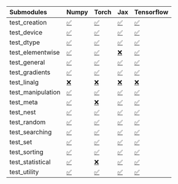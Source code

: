 | Submodules        | Numpy                                                                                                                           | Torch                                                                                                                           | Jax                                                                                                                             | Tensorflow                                                                                                                      |
|:------------------|:--------------------------------------------------------------------------------------------------------------------------------|:--------------------------------------------------------------------------------------------------------------------------------|:--------------------------------------------------------------------------------------------------------------------------------|:--------------------------------------------------------------------------------------------------------------------------------|
| test_creation     | <a href="https://github.com/unifyai/ivy/runs/8010417950?check_suite_focus=true" rel="noopener noreferrer" target="_blank">✅</a> | <a href="https://github.com/unifyai/ivy/runs/8010420153?check_suite_focus=true" rel="noopener noreferrer" target="_blank">✅</a> | <a href="https://github.com/unifyai/ivy/runs/8010422034?check_suite_focus=true" rel="noopener noreferrer" target="_blank">✅</a> | <a href="https://github.com/unifyai/ivy/runs/8010423848?check_suite_focus=true" rel="noopener noreferrer" target="_blank">✅</a> |
| test_device       | <a href="https://github.com/unifyai/ivy/runs/8010418058?check_suite_focus=true" rel="noopener noreferrer" target="_blank">✅</a> | <a href="https://github.com/unifyai/ivy/runs/8010420254?check_suite_focus=true" rel="noopener noreferrer" target="_blank">✅</a> | <a href="https://github.com/unifyai/ivy/runs/8010422147?check_suite_focus=true" rel="noopener noreferrer" target="_blank">✅</a> | <a href="https://github.com/unifyai/ivy/runs/8010423973?check_suite_focus=true" rel="noopener noreferrer" target="_blank">✅</a> |
| test_dtype        | <a href="https://github.com/unifyai/ivy/runs/8010418166?check_suite_focus=true" rel="noopener noreferrer" target="_blank">✅</a> | <a href="https://github.com/unifyai/ivy/runs/8010420344?check_suite_focus=true" rel="noopener noreferrer" target="_blank">✅</a> | <a href="https://github.com/unifyai/ivy/runs/8010422248?check_suite_focus=true" rel="noopener noreferrer" target="_blank">✅</a> | <a href="https://github.com/unifyai/ivy/runs/8010424090?check_suite_focus=true" rel="noopener noreferrer" target="_blank">✅</a> |
| test_elementwise  | <a href="https://github.com/unifyai/ivy/runs/8010418247?check_suite_focus=true" rel="noopener noreferrer" target="_blank">✅</a> | <a href="https://github.com/unifyai/ivy/runs/8010420462?check_suite_focus=true" rel="noopener noreferrer" target="_blank">✅</a> | <a href="https://github.com/unifyai/ivy/runs/8010422336?check_suite_focus=true" rel="noopener noreferrer" target="_blank">❌</a> | <a href="https://github.com/unifyai/ivy/runs/8010424227?check_suite_focus=true" rel="noopener noreferrer" target="_blank">✅</a> |
| test_general      | <a href="https://github.com/unifyai/ivy/runs/8010418377?check_suite_focus=true" rel="noopener noreferrer" target="_blank">✅</a> | <a href="https://github.com/unifyai/ivy/runs/8010420591?check_suite_focus=true" rel="noopener noreferrer" target="_blank">✅</a> | <a href="https://github.com/unifyai/ivy/runs/8010422411?check_suite_focus=true" rel="noopener noreferrer" target="_blank">✅</a> | <a href="https://github.com/unifyai/ivy/runs/8010424351?check_suite_focus=true" rel="noopener noreferrer" target="_blank">✅</a> |
| test_gradients    | <a href="https://github.com/unifyai/ivy/runs/8010418470?check_suite_focus=true" rel="noopener noreferrer" target="_blank">✅</a> | <a href="https://github.com/unifyai/ivy/runs/8010420697?check_suite_focus=true" rel="noopener noreferrer" target="_blank">✅</a> | <a href="https://github.com/unifyai/ivy/runs/8010422515?check_suite_focus=true" rel="noopener noreferrer" target="_blank">✅</a> | <a href="https://github.com/unifyai/ivy/runs/8010424546?check_suite_focus=true" rel="noopener noreferrer" target="_blank">✅</a> |
| test_linalg       | <a href="https://github.com/unifyai/ivy/runs/8010418576?check_suite_focus=true" rel="noopener noreferrer" target="_blank">❌</a> | <a href="https://github.com/unifyai/ivy/runs/8010420797?check_suite_focus=true" rel="noopener noreferrer" target="_blank">❌</a> | <a href="https://github.com/unifyai/ivy/runs/8010422622?check_suite_focus=true" rel="noopener noreferrer" target="_blank">❌</a> | <a href="https://github.com/unifyai/ivy/runs/8010424672?check_suite_focus=true" rel="noopener noreferrer" target="_blank">❌</a> |
| test_manipulation | <a href="https://github.com/unifyai/ivy/runs/8010418678?check_suite_focus=true" rel="noopener noreferrer" target="_blank">✅</a> | <a href="https://github.com/unifyai/ivy/runs/8010420928?check_suite_focus=true" rel="noopener noreferrer" target="_blank">✅</a> | <a href="https://github.com/unifyai/ivy/runs/8010422747?check_suite_focus=true" rel="noopener noreferrer" target="_blank">✅</a> | <a href="https://github.com/unifyai/ivy/runs/8010424796?check_suite_focus=true" rel="noopener noreferrer" target="_blank">✅</a> |
| test_meta         | <a href="https://github.com/unifyai/ivy/runs/8010418834?check_suite_focus=true" rel="noopener noreferrer" target="_blank">✅</a> | <a href="https://github.com/unifyai/ivy/runs/8010421071?check_suite_focus=true" rel="noopener noreferrer" target="_blank">❌</a> | <a href="https://github.com/unifyai/ivy/runs/8010422854?check_suite_focus=true" rel="noopener noreferrer" target="_blank">✅</a> | <a href="https://github.com/unifyai/ivy/runs/8010424926?check_suite_focus=true" rel="noopener noreferrer" target="_blank">✅</a> |
| test_nest         | <a href="https://github.com/unifyai/ivy/runs/8010419006?check_suite_focus=true" rel="noopener noreferrer" target="_blank">✅</a> | <a href="https://github.com/unifyai/ivy/runs/8010421202?check_suite_focus=true" rel="noopener noreferrer" target="_blank">✅</a> | <a href="https://github.com/unifyai/ivy/runs/8010422980?check_suite_focus=true" rel="noopener noreferrer" target="_blank">✅</a> | <a href="https://github.com/unifyai/ivy/runs/8010425020?check_suite_focus=true" rel="noopener noreferrer" target="_blank">✅</a> |
| test_random       | <a href="https://github.com/unifyai/ivy/runs/8010419238?check_suite_focus=true" rel="noopener noreferrer" target="_blank">✅</a> | <a href="https://github.com/unifyai/ivy/runs/8010421313?check_suite_focus=true" rel="noopener noreferrer" target="_blank">✅</a> | <a href="https://github.com/unifyai/ivy/runs/8010423102?check_suite_focus=true" rel="noopener noreferrer" target="_blank">✅</a> | <a href="https://github.com/unifyai/ivy/runs/8010425115?check_suite_focus=true" rel="noopener noreferrer" target="_blank">✅</a> |
| test_searching    | <a href="https://github.com/unifyai/ivy/runs/8010419406?check_suite_focus=true" rel="noopener noreferrer" target="_blank">✅</a> | <a href="https://github.com/unifyai/ivy/runs/8010421446?check_suite_focus=true" rel="noopener noreferrer" target="_blank">✅</a> | <a href="https://github.com/unifyai/ivy/runs/8010423220?check_suite_focus=true" rel="noopener noreferrer" target="_blank">✅</a> | <a href="https://github.com/unifyai/ivy/runs/8010425223?check_suite_focus=true" rel="noopener noreferrer" target="_blank">✅</a> |
| test_set          | <a href="https://github.com/unifyai/ivy/runs/8010419559?check_suite_focus=true" rel="noopener noreferrer" target="_blank">✅</a> | <a href="https://github.com/unifyai/ivy/runs/8010421560?check_suite_focus=true" rel="noopener noreferrer" target="_blank">✅</a> | <a href="https://github.com/unifyai/ivy/runs/8010423327?check_suite_focus=true" rel="noopener noreferrer" target="_blank">✅</a> | <a href="https://github.com/unifyai/ivy/runs/8010425313?check_suite_focus=true" rel="noopener noreferrer" target="_blank">✅</a> |
| test_sorting      | <a href="https://github.com/unifyai/ivy/runs/8010419723?check_suite_focus=true" rel="noopener noreferrer" target="_blank">✅</a> | <a href="https://github.com/unifyai/ivy/runs/8010421676?check_suite_focus=true" rel="noopener noreferrer" target="_blank">✅</a> | <a href="https://github.com/unifyai/ivy/runs/8010423463?check_suite_focus=true" rel="noopener noreferrer" target="_blank">✅</a> | <a href="https://github.com/unifyai/ivy/runs/8010425441?check_suite_focus=true" rel="noopener noreferrer" target="_blank">✅</a> |
| test_statistical  | <a href="https://github.com/unifyai/ivy/runs/8010419857?check_suite_focus=true" rel="noopener noreferrer" target="_blank">✅</a> | <a href="https://github.com/unifyai/ivy/runs/8010421798?check_suite_focus=true" rel="noopener noreferrer" target="_blank">❌</a> | <a href="https://github.com/unifyai/ivy/runs/8010423599?check_suite_focus=true" rel="noopener noreferrer" target="_blank">✅</a> | <a href="https://github.com/unifyai/ivy/runs/8010425515?check_suite_focus=true" rel="noopener noreferrer" target="_blank">✅</a> |
| test_utility      | <a href="https://github.com/unifyai/ivy/runs/8010420000?check_suite_focus=true" rel="noopener noreferrer" target="_blank">✅</a> | <a href="https://github.com/unifyai/ivy/runs/8010421917?check_suite_focus=true" rel="noopener noreferrer" target="_blank">✅</a> | <a href="https://github.com/unifyai/ivy/runs/8010423728?check_suite_focus=true" rel="noopener noreferrer" target="_blank">✅</a> | <a href="https://github.com/unifyai/ivy/runs/8010425610?check_suite_focus=true" rel="noopener noreferrer" target="_blank">✅</a> |